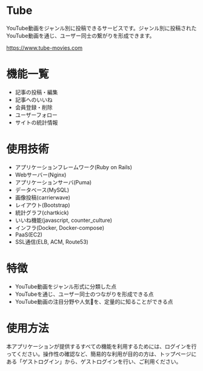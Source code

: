 
# Tube

YouTube動画をジャンル別に投稿できるサービスです。ジャンル別に投稿されたYouTube動画を通じ、ユーザー同士の繋がりを形成できます。

https://www.tube-movies.com

# 機能一覧
- 記事の投稿・編集
- 記事へのいいね
- 会員登録・削除
- ユーザーフォロー
- サイトの統計情報

# 使用技術

- アプリケーションフレームワーク(Ruby on Rails)
- Webサーバー(Nginx)
- アプリケーションサーバ(Puma)
- データベース(MySQL)
- 画像投稿(carrierwave)
- レイアウト(Bootstrap)
- 統計グラフ(chartkick)
- いいね機能(javascript, counter_culture)
- インフラ(Docker, Docker-compose)
- PaaS(EC2)
- SSL通信(ELB, ACM, Route53)

# 特徴
* YouTube動画をジャンル形式に分類した点
* YouTubeを通じ、ユーザー同士のつながりを形成できる点
* YouTube動画の注目分野や人気を、定量的に知ることができる点

# 使用方法
本アプリケーションが提供するすべての機能を利用するためには、ログインを行ってください。操作性の確認など、簡易的な利用が目的の方は、トップページにある「ゲストログイン」から、ゲストログインを行い、ご利用ください。
